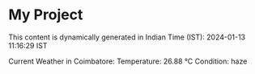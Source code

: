 # My Project

This content is dynamically generated in Indian Time (IST): 2024-01-13 11:16:29 IST


Current Weather in Coimbatore:
Temperature: 26.88 °C
Condition: haze
